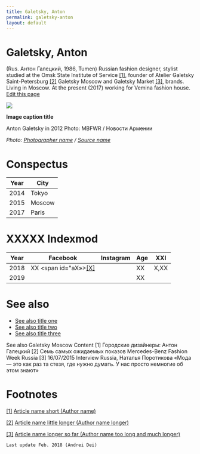 ```yaml
---
title: Galetsky, Anton
permalink: galetsky-anton
layout: default
---
```


# Galetsky, Anton


 (Rus. Антон Галецкий, 1986, Tumen) Russian fashion designer, stylist studied at the Omsk State Institute of Service  <span id="a1">[\[1\]](#f1)</span>, founder of Atelier Galetsky Saint-Petersburg <span id="a2">[\[2\]](#f2)</span> Galetsky Moscow and Galetsky Market <span id="a3">[\[3\]](#f3)</span>, brands. Living in Moscow. At the present (2017) working for Vemina fashion house. [Edit this page](http://prose.io/#indexmod/encyclopedia/edit/master/galetsky-anton.md)

![](/encyclopedia/images/image-name.jpg)

**Image caption title**

Anton Galetsky in 2012
Photo: MBFWR / Новости Армении

*Photo: [Photographer name](/photographer-name-page) / [Source name](/source-name-page)*

# Conspectus

|Year|City|
|----|-----|
|2014|Tokyo|
|2015|Moscow|
|2017|Paris|

# ХХХХХ Indexmod

|Year|Facebook|Instagram|Age|ХХI|
|-|-|-|-|-|
|2018|ХХ <span id="aХ»>[\[Х\]](#fХ)</span>||ХХ|Х,ХХ|
|2019|||ХХ||

# See also

+ [See also title one](page-template)
+ [See also title two](page-template)
+ [See also title three](page-template)

See also
Galetsky Moscow
Content
[1] Городские дизайнеры: Антон Галецкий [2] Семь самых ожидаемых показов Mercedes-Benz Fashion Week Russia [3] 16/07/2015 Interview Russia, Наталья Поротикова «Мода — это как раз та стезя, где нужно думать. У нас просто немногие об этом знают»

# Footnotes

[[1]](#a1) <span id="f1"></span> [Article name short (Author name)](http://example.net/article)

[[2]](#a2) <span id="f2"></span> [Article name little longer (Author name longer)](http://example.net/article)

[[3]](#a3) <span id="f3"></span> [Article name longer so far (Author name too long and much longer)](http://example.net/article)

`Last update Feb. 2018 (Andrei Dei)`
